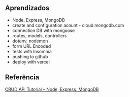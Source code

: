 ## Aprendizados

* Node, Express, MongoDB
* create and configuration acount - cloud.mongodb.com
* connection DB with mongoose
* routes, models, controllers
* dotenv, nodemon
* form URL Encoded
* tests with Insomnia
* pushing to github
* deploy with vercel

## Referência
[CRUD API Tutorial – Node, Express, MongoDB](https://www.youtube.com/watch?v=_7UQPve99r4)
